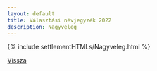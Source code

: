 ```yaml
---
layout: default
title: Választási névjegyzék 2022
description: Nagyveleg
---
```


{% include settlementHTMLs/Nagyveleg.html %}

[Vissza](./)